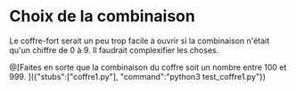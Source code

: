 # Choix de la combinaison

Le coffre-fort serait un peu trop facile à ouvrir si la combinaison n'était qu'un chiffre de 0 à 9. Il faudrait complexifier les choses.

@[Faites en sorte que la combinaison du coffre soit un nombre entre 100 et 999. ]({"stubs":["coffre1.py"], "command":"python3 test_coffre1.py"})

